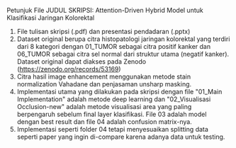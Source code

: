 Petunjuk File
JUDUL SKRIPSI: Attention-Driven Hybrid Model untuk Klasifikasi Jaringan Kolorektal


01. File tulisan skripsi (.pdf) dan presentasi pendadaran (.pptx)
02. Dataset original berupa citra histopatologi jaringan kolorektal yang terdiri dari 8 kategori dengan 01_TUMOR sebagai
    citra positif kanker dan 06_TUMOR sebagai citra sel normal dari struktur utama (negatif kanker). Dataset original
    dapat diakses pada Zenodo (https://zenodo.org/records/53169)
03. Citra hasil image enhancement menggunakan metode stain normalization Vahadane dan penjasaman unsharp masking.
04. Implementasi utama yang dilakukan pada skripsi dengan file "01_Main Implementation" adalah metode deep learning dan
    "02_Visualisasi Occlusion-new" adalah metode visualisasi area yang paling berpengaruh sebelum final layer klasifikasi.
    File 03 adalah model dengan best result dan file 04 adalah confusion matrix-nya.
05. Implementasi seperti folder 04 tetapi menyesuaikan splitting data seperti paper yang ingin di-compare karena adanya
    data untuk testing.
